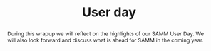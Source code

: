 ---
url: /user-day/user-day-wrap-up/
type: user-day
title: User day
name: Wrapping up our first SAMM User Day
speaker: Bart De Win and Sebastien Deleersnyder
image: 
affiliation: OWASP
role: SAMM project leaders
twitter: "@owaspsamm"
abstract: |
    During this wrapup we will reflect on the highlights of our SAMM User Day. We will also look forward and discuss what is ahead for SAMM in the coming year.
bio: |
    Seba is co-founder, CEO of Toreon and a proponent of application security as a holistic endeavor. He started the Belgian OWASP chapter, was a member of the OWASP Foundation Board and performed several public presentations on Application Security. Seba also co-organized the yearly security & hacker BruCON conference and trainings in Belgium. 

    Bart De Win is a director within PwC Belgium with 20 years of experience in the development and evaluation of software. He has an extensive background in the field, including a Ph.D. and research on methods and techniques for software security.
---